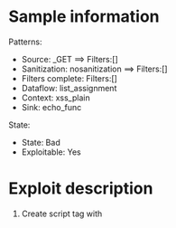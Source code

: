 # Sample information

Patterns:
- Source: _GET ==> Filters:[]
- Sanitization: nosanitization ==> Filters:[]
- Filters complete: Filters:[]
- Dataflow: list_assignment
- Context: xss_plain
- Sink: echo_func

State:
- State: Bad
- Exploitable: Yes


# Exploit description

1. Create script tag with <script>
